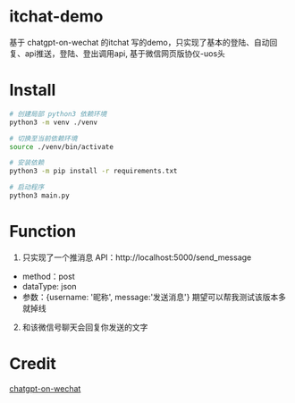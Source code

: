 # itchat-demo

基于 chatgpt-on-wechat 的itchat 写的demo，只实现了基本的登陆、自动回复、api推送，登陆、登出调用api, 基于微信网页版协仪-uos头

# Install

```bash
# 创建局部 python3 依赖环境
python3 -m venv ./venv

# 切换至当前依赖环境
source ./venv/bin/activate

# 安装依赖
python3 -m pip install -r requirements.txt

# 启动程序
python3 main.py
```

# Function

1. 只实现了一个推消息 API：http://localhost:5000/send_message

- method：post
- dataType: json
- 参数：{username: '昵称', message:'发送消息'}
期望可以帮我测试该版本多就掉线

2. 和该微信号聊天会回复你发送的文字

# Credit

[chatgpt-on-wechat](https://github.com/zhayujie/chatgpt-on-wechat)